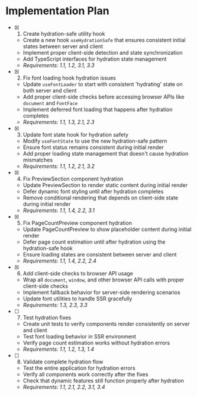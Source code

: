 # Implementation Plan

- [x] 1. Create hydration-safe utility hook
  - Create a new hook `useHydrationSafe` that ensures consistent initial states between server and client
  - Implement proper client-side detection and state synchronization
  - Add TypeScript interfaces for hydration state management
  - _Requirements: 1.1, 1.2, 3.1, 3.3_

- [x] 2. Fix font loading hook hydration issues
  - Update `useFontLoader` to start with consistent 'hydrating' state on both server and client
  - Add proper client-side checks before accessing browser APIs like `document` and `FontFace`
  - Implement deferred font loading that happens after hydration completes
  - _Requirements: 1.1, 1.3, 2.1, 2.3_

- [x] 3. Update font state hook for hydration safety
  - Modify `useFontState` to use the new hydration-safe pattern
  - Ensure font status remains consistent during initial render
  - Add proper loading state management that doesn't cause hydration mismatches
  - _Requirements: 1.1, 1.2, 2.1, 3.2_

- [x] 4. Fix PreviewSection component hydration
  - Update PreviewSection to render static content during initial render
  - Defer dynamic font styling until after hydration completes
  - Remove conditional rendering that depends on client-side state during initial render
  - _Requirements: 1.1, 1.4, 2.2, 3.1_

- [x] 5. Fix PageCountPreview component hydration
  - Update PageCountPreview to show placeholder content during initial render
  - Defer page count estimation until after hydration using the hydration-safe hook
  - Ensure loading states are consistent between server and client
  - _Requirements: 1.1, 1.4, 2.2, 2.4_

- [x] 6. Add client-side checks to browser API usage
  - Wrap all `document`, `window`, and other browser API calls with proper client-side checks
  - Implement fallback behavior for server-side rendering scenarios
  - Update font utilities to handle SSR gracefully
  - _Requirements: 1.3, 2.3, 3.3_

- [ ] 7. Test hydration fixes
  - Create unit tests to verify components render consistently on server and client
  - Test font loading behavior in SSR environment
  - Verify page count estimation works without hydration errors
  - _Requirements: 1.1, 1.2, 1.3, 1.4_

- [ ] 8. Validate complete hydration flow
  - Test the entire application for hydration errors
  - Verify all components work correctly after the fixes
  - Check that dynamic features still function properly after hydration
  - _Requirements: 1.1, 2.1, 2.2, 3.1, 3.4_